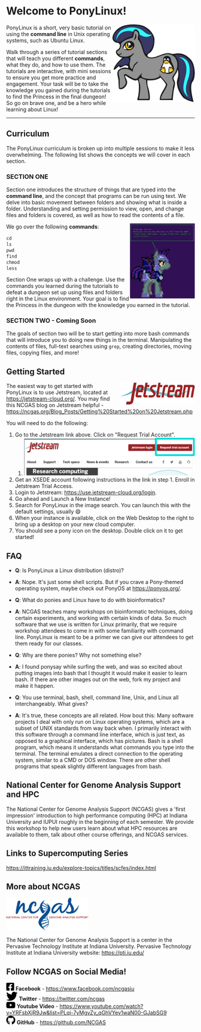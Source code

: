 # Welcome to PonyLinux! #
<img align="right" width="220" src="/Images/ponyicon.png" alt="Logo for PonyLinux, which is a blue pony with a streak through the mane">

PonyLinux is a short, very basic tutorial on using the **command line** in Unix operating systems, such as Ubuntu Linux.


Walk through a series of tutorial sections that will teach you different **commands**, what they do, and how to use them. The tutorials are interactive, with mini sessions to ensure you get more practice and engagement. Your task will be to take the knowledge you gained during the tutorials to find the Princess in the final dungeon! So go on brave one, and be a hero while learning about Linux!

---
   
## Curriculum ##

The PonyLinux curriculum is broken up into multiple sessions to make it less overwhelming. The following list shows the concepts we will cover in each section.

### SECTION ONE ###

Section one introduces the structure of things that are typed into the **command line**, and the concept that programs can be run using text. We delve into basic movement between folders and showing what is inside a folder. Understanding and setting permission to view, open, and change files and folders is covered, as well as how to read the contents of a file.

<img align="right" src="/Images/pony.png" alt="Screen capture of game starting up." height="200" />

We go over the following **commands**:

```
cd
ls
pwd
find
chmod
less
```

Section One wraps up with a challenge. Use the commands you learned during the tutorials to defeat a dungeon set up using files and folders right in the Linux environment. Your goal is to find the Princess in the dungeon with the knowledge you earned in the tutorial.

### SECTION TWO - Coming Soon ###

The goals of section two will be to start getting into more bash commands that will introduce you to doing new things in the terminal. Manipulating the contents of files, full-text searches using ```grep```, creating directories, moving files, copying files, and more!

## Getting Started ##
<a href="https://jetstream-cloud.org/"><img align="right" src="/Images/jetstream-logo-web.png" alt="Jetstream Logo" width="200" /></a>
The easiest way to get started with PonyLinux is to use Jetstream, located at https://jetstream-cloud.org/. You may find this NCGAS blog on Jetstream helpful - https://ncgas.org/Blog_Posts/Getting%20Started%20on%20Jetstream.php

You will need to do the following:
1. Go to the Jetstream link above. Click on "Request Trial Account".
   1. <img src="/Images/screencapjetstream.png" alt="Screen capture of signing up for Jetstream." height="100" />
1. Get an XSEDE account following instructions in the link in step 1. Enroll in Jetstream Trial Access.
1. Login to Jetstream: https://use.jetstream-cloud.org/login.
1. Go ahead and Launch a New Instance!
1. Search for PonyLinux in the image search. You can launch this with the default settings, usually :smile:
1. When your instance is available, click on the Web Desktop to the right to bring up a desktop on your new cloud computer.
1. You should see a pony icon on the desktop. Double click on it to get started!
## FAQ ##
* **Q**: Is PonyLinux a Linux distribution (distro)?
* **A**: Nope. It's just some shell scripts. But if you crave a Pony-themed operating system, maybe check out PonyOS at https://ponyos.org/.

* **Q**: What do ponies and Linux have to do with bioinformatics?
* **A**: NCGAS teaches many workshops on bioinformatic techniques, doing certain experiments, and working with certain kinds of data. So much software that we use is written for Linux primarily, that we require workshop attendees to come in with some familiarity with command line. PonyLinux is meant to be a primer we can give our attendees to get them ready for our classes.

* **Q**: Why are there ponies? Why not something else?
* **A**: I found ponysay while surfing the web, and was so excited about putting images into bash that I thought it would make it easier to learn bash. If there are other images out on the web, fork my project and make it happen.

* **Q**: You use terminal, bash, shell, command line, Unix, and Linux all interchangeably. What gives?
* **A**: It's true, these concepts are all related. How bout this: Many software projects I deal with only run on Linux operating systems, which are a subset of UNIX standards from way back when. I primarily interact with this software through a command line interface, which is just text, as opposed to a graphical interface, which has pictures. Bash is a shell program, which means it understands what commands you type into the terminal. The terminal emulates a direct connection to the operating system, similar to a CMD or DOS window. There are other shell programs that speak slightly different languages from bash.

## National Center for Genome Analysis Support and HPC ##
The National Center for Genome Analysis Support (NCGAS) gives a 'first impression' introduction to high performance computing (HPC) at Indiana University and IUPUI roughly in the beginning of each semester. We provide this workshop to help new users learn about what HPC resources are available to them, talk about other course offerings, and NCGAS services.

## Links to Supercomputing Series ##
https://ittraining.iu.edu/explore-topics/titles/scfes/index.html

 ## More about NCGAS ##
 <a href="https://ncgas.org/"><img src="/Images/ncgas.png" width="220" /></a>
 
 The National Center for Genome Analysis Support is a center in the Pervasive Technology Institute at Indiana University.
 Pervasive Technology Institute at Indiana University website: https://pti.iu.edu/
 
 ## Follow NCGAS on Social Media! ##
![Facebook icon](/Images/facebook-square-brands.png) <b>Facebook</b> - https://www.facebook.com/ncgasiu <br />
![Twitter icon](/Images/twitter-brands.png) <b>Twitter</b> - https://twitter.com/ncgas <br />
![Youtube icon](/Images/youtube-brands.png) <b>Youtube Video</b> - https://www.youtube.com/watch?v=YRFsbXjR9Jw&list=PLqi-7yMgvZy_qGhVYev1waN00-GJabSG9 <br />
![Github icon](/Images/github-brands.png) <b>GitHub</b> - https://github.com/NCGAS
 




